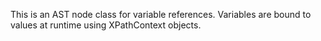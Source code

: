 This is an AST node class for variable references. Variables are bound to values at runtime using XPathContext objects.